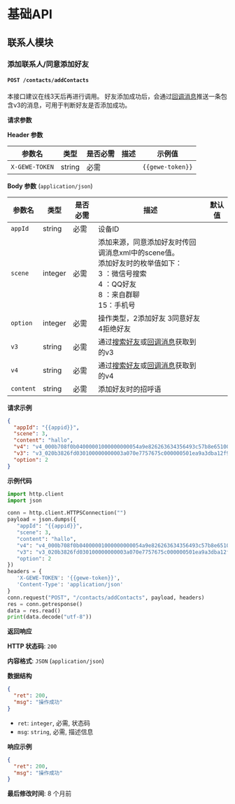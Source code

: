 # 基础API

## 联系人模块

### 添加联系人/同意添加好友

#### `POST /contacts/addContacts`

本接口建议在线3天后再进行调用。
好友添加成功后，会通过[回调消息](#回调消息详解)推送一条包含v3的消息，可用于判断好友是否添加成功。

**请求参数**

**Header 参数**

| 参数名         | 类型   | 是否必需 | 描述 | 示例值         |
| -------------- | ------ | -------- | ---- | ------------- |
| `X-GEWE-TOKEN` | string | 必需     |      | `{{gewe-token}}` |

**Body 参数** (`application/json`)

| 参数名      | 类型    | 是否必需 | 描述                                                         | 默认值 |
| ---------- | ------- | -------- | ------------------------------------------------------------ | ---- |
| `appId`    | string  | 必需     | 设备ID                                                       |      |
| `scene`    | integer | 必需     | 添加来源，同意添加好友时传回调消息xml中的scene值。<br>添加好友时的枚举值如下：<br>3 ：微信号搜索 <br>4 ：QQ好友 <br>8 ：来自群聊 <br>15：手机号 |      |
| `option`   | integer | 必需     | 操作类型，2添加好友 3同意好友 4拒绝好友                             |      |
| `v3`       | string  | 必需     | 通过[搜索好友](#搜索好友)或[回调消息](#回调消息详解)获取到的v3 |      |
| `v4`       | string  | 必需     | 通过[搜索好友](#搜索好友)或[回调消息](#回调消息详解)获取到的v4 |      |
| `content`  | string  | 必需     | 添加好友时的招呼语                                               |      |

**请求示例**

```json
{
  "appId": "{{appid}}",
  "scene": 3,
  "content": "hallo",
  "v4": "v4_000b708f0b04000001000000000054a9e826263634356493c57b8e651000000050ded0b020927e3c97896a09d47e6e9e455d674c2544e251e77c7cba08cc6cef8f7df9e52d2bd4a3cef771c8661331fa1939fbe54f4e479d6d9d4522d70aeba057ffd0dd82398730da44ee57332a7bdea4862304d4799758ba@stranger",
  "v3": "v3_020b3826fd030100000000003a070e7757675c000000501ea9a3dba12f95f6b60a0536a1adb690dcccc9bf58cc80765e6eb16bffa5996420bb1b2577634516ff82090419d8bdcd5689df8dfb21d40af93d286f72c3a0e8cfa6dcb68afed39226f008c6@stranger",
  "option": 2
}
```

**示例代码**

```python
import http.client
import json

conn = http.client.HTTPSConnection("")
payload = json.dumps({
   "appId": "{{appid}}",
   "scene": 3,
   "content": "hallo",
   "v4": "v4_000b708f0b04000001000000000054a9e826263634356493c57b8e651000000050ded0b020927e3c97896a09d47e6e9e455d674c2544e251e77c7cba08cc6cef8f7df9e52d2bd4a3cef771c8661331fa1939fbe54f4e479d6d9d4522d70aeba057ffd0dd82398730da44ee57332a7bdea4862304d4799758ba@stranger",
   "v3": "v3_020b3826fd030100000000003a070e7757675c000000501ea9a3dba12f95f6b60a0536a1adb690dcccc9bf58cc80765e6eb16bffa5996420bb1b2577634516ff82090419d8bdcd5689df8dfb21d40af93d286f72c3a0e8cfa6dcb68afed39226f008c6@stranger",
   "option": 2
})
headers = {
   'X-GEWE-TOKEN': '{{gewe-token}}',
   'Content-Type': 'application/json'
}
conn.request("POST", "/contacts/addContacts", payload, headers)
res = conn.getresponse()
data = res.read()
print(data.decode("utf-8"))
```

**返回响应**

**HTTP 状态码**: `200`

**内容格式**: `JSON` (`application/json`)

**数据结构**

```json
{
  "ret": 200,
  "msg": "操作成功"
}
```

* `ret`: `integer`, 必需, 状态码
* `msg`: `string`, 必需, 描述信息

**响应示例**

```json
{
  "ret": 200,
  "msg": "操作成功"
}
```

**最后修改时间**: 8 个月前
```